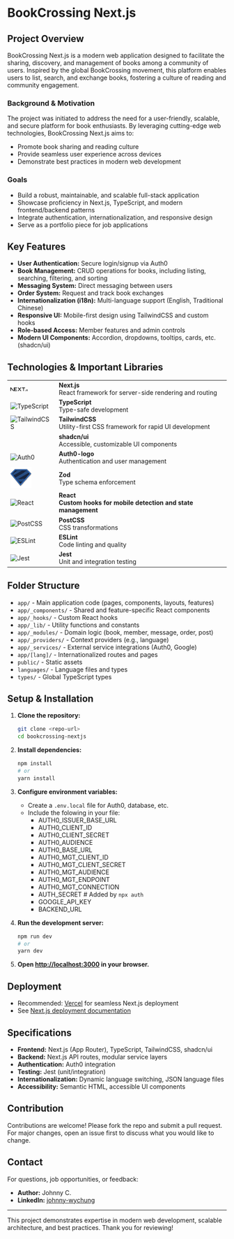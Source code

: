 # BookCrossing Next.js

## Project Overview

BookCrossing Next.js is a modern web application designed to facilitate the sharing, discovery, and management of books among a community of users. Inspired by the global BookCrossing movement, this platform enables users to list, search, and exchange books, fostering a culture of reading and community engagement.

### Background & Motivation

The project was initiated to address the need for a user-friendly, scalable, and secure platform for book enthusiasts. By leveraging cutting-edge web technologies, BookCrossing Next.js aims to:

- Promote book sharing and reading culture
- Provide seamless user experience across devices
- Demonstrate best practices in modern web development

### Goals

- Build a robust, maintainable, and scalable full-stack application
- Showcase proficiency in Next.js, TypeScript, and modern frontend/backend patterns
- Integrate authentication, internationalization, and responsive design
- Serve as a portfolio piece for job applications

## Key Features

- **User Authentication:** Secure login/signup via Auth0
- **Book Management:** CRUD operations for books, including listing, searching, filtering, and sorting
- **Messaging System:** Direct messaging between users
- **Order System:** Request and track book exchanges
- **Internationalization (i18n):** Multi-language support (English, Traditional Chinese)
- **Responsive UI:** Mobile-first design using TailwindCSS and custom hooks
- **Role-based Access:** Member features and admin controls
- **Modern UI Components:** Accordion, dropdowns, tooltips, cards, etc. (shadcn/ui)

## Technologies & Important Libraries

<table>
  <tr>
    <td><img src="/public/next.svg" alt="Next.js" width="40"/></td>
    <td><b>Next.js</b><br>React framework for server-side rendering and routing</td>
  </tr>
  <tr>
    <td><img src="https://upload.wikimedia.org/wikipedia/commons/4/4c/Typescript_logo_2020.svg" alt="TypeScript" width="40"/></td>
    <td><b>TypeScript</b><br>Type-safe development</td>
  </tr>
  <tr>
    <td><img src="https://upload.wikimedia.org/wikipedia/commons/d/d5/Tailwind_CSS_Logo.svg" alt="TailwindCSS" width="40"/></td>
    <td><b>TailwindCSS</b><br>Utility-first CSS framework for rapid UI development</td>
  </tr>
  <tr>
    <td></td>
    <td><b>shadcn/ui</b><br>Accessible, customizable UI components</td>
  </tr>
  <tr>
    <td><img src="https://cdn.auth0.com/blog/auth0-logo.svg" alt="Auth0" width="40"/></td>
    <td><b>Auth0-logo</b><br>Authentication and user management</td>
  <tr>
    <td><img src="/public/zod.svg" wi-logodth="40"/></td>
    <td><b>Zod</b><br>Type schema enforcement</td>
  </tr>
  <tr>
    <td><img src="https://react.dev/images/logo.svg" alt="React" width="40"/></td>
    <td><b>React<br>Custom hooks for mobile detection and state management</td>
  </tr>
  <tr>
    <td><img src="https://poshttps:/ment</.dev/images/logobd/logo.svg" alt="PostCSS" width="40"/></td>
    <td><b>PostCSS</b><br>CSS transformations</td>
  </tr>
  <tr>
    <td><img src="https:/https://.org/assets/logoCSSint.org/assets/images/logo.svg" alt="ESLint" width="40"/></td>
    <td><b>ESLint</b><br>Code linting and quality</td>
  </tr>
  <tr>
    <td><img src="https://jestjs.io/img/opengraph.png" alt="Jest" width="40"/></td>
    <td><b>Jest</b><br>Unit and integration testing</td>
  </tr>
</table>

## Folder Structure

- `app/` - Main application code (pages, components, layouts, features)
- `app/_components/` - Shared and feature-specific React components
- `app/_hooks/` - Custom React hooks
- `app/_lib/` - Utility functions and constants
- `app/_modules/` - Domain logic (book, member, message, order, post)
- `app/_providers/` - Context providers (e.g., language)
- `app/_services/` - External service integrations (Auth0, Google)
- `app/[lang]/` - Internationalized routes and pages
- `public/` - Static assets
- `languages/` - Language files and types
- `types/` - Global TypeScript types

## Setup & Installation

1. **Clone the repository:**
   ```bash
   git clone <repo-url>
   cd bookcrossing-nextjs
   ```
2. **Install dependencies:**
   ```bash
   npm install
   # or
   yarn install
   ```
3. **Configure environment variables:**
   - Create a `.env.local` file for Auth0, database, etc.
   - Include the folowing in your file:
        - AUTH0_ISSUER_BASE_URL
        - AUTH0_CLIENT_ID
        - AUTH0_CLIENT_SECRET
        - AUTH0_AUDIENCE
        - AUTH0_BASE_URL
        - AUTH0_MGT_CLIENT_ID
        - AUTH0_MGT_CLIENT_SECRET
        - AUTH0_MGT_AUDIENCE
        - AUTH0_MGT_ENDPOINT
        - AUTH0_MGT_CONNECTION
        - AUTH_SECRET # Added by `npx auth`
        - GOOGLE_API_KEY
        - BACKEND_URL

4. **Run the development server:**
   ```bash
   npm run dev
   # or
   yarn dev
   ```
5. **Open [http://localhost:3000](http://localhost:3000) in your browser.**

## Deployment

- Recommended: [Vercel](https://vercel.com/) for seamless Next.js deployment
- See [Next.js deployment documentation](https://nextjs.org/docs/app/building-your-application/deploying)

## Specifications

- **Frontend:** Next.js (App Router), TypeScript, TailwindCSS, shadcn/ui
- **Backend:** Next.js API routes, modular service layers
- **Authentication:** Auth0 integration
- **Testing:** Jest (unit/integration)
- **Internationalization:** Dynamic language switching, JSON language files
- **Accessibility:** Semantic HTML, accessible UI components

## Contribution

Contributions are welcome! Please fork the repo and submit a pull request. For major changes, open an issue first to discuss what you would like to change.

## Contact

For questions, job opportunities, or feedback:

- **Author:** Johnny C.
- **LinkedIn:** [johnny-wychung](https://www.linkedin.com/in/johnny-wychung/)

---

This project demonstrates expertise in modern web development, scalable architecture, and best practices. Thank you for reviewing!
